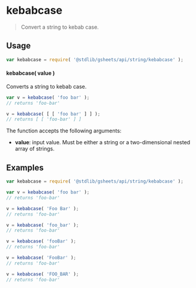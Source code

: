 <!--

@license Apache-2.0

Copyright (c) 2023 The Stdlib Authors.

Licensed under the Apache License, Version 2.0 (the "License");
you may not use this file except in compliance with the License.
You may obtain a copy of the License at

   http://www.apache.org/licenses/LICENSE-2.0

Unless required by applicable law or agreed to in writing, software
distributed under the License is distributed on an "AS IS" BASIS,
WITHOUT WARRANTIES OR CONDITIONS OF ANY KIND, either express or implied.
See the License for the specific language governing permissions and
limitations under the License.

-->

<!-- This is a generated file. Do not edit directly. -->

# kebabcase

> Convert a string to kebab case.

<section class="intro">

</section>

<!-- /.intro -->

<section class="usage">

## Usage

```javascript
var kebabcase = require( '@stdlib/gsheets/api/string/kebabcase' );
```

#### kebabcase( value )

Converts a string to kebab case.

```javascript
var v = kebabcase( 'foo bar' );
// returns 'foo-bar'

v = kebabcase( [ [ 'foo bar' ] ] );
// returns [ [ 'foo-bar' ] ]
```

The function accepts the following arguments:

-   **value**: input value. Must be either a string or a two-dimensional nested array of strings.

</section>

<!-- /.usage -->

<section class="notes">

</section>

<!-- /.notes -->

<section class="examples">

## Examples

<!-- eslint no-undef: "error" -->

```javascript
var kebabcase = require( '@stdlib/gsheets/api/string/kebabcase' );

var v = kebabcase( 'foo bar' );
// returns 'foo-bar'

v = kebabcase( 'Foo Bar' );
// returns 'foo-bar'

v = kebabcase( 'foo_bar' );
// returns 'foo-bar'

v = kebabcase( 'fooBar' );
// returns 'foo-bar'

v = kebabcase( 'FooBar' );
// returns 'foo-bar'

v = kebabcase( 'FOO_BAR' );
// returns 'foo-bar'
```

</section>

<!-- /.examples -->

<!-- Section for related `stdlib` packages. Do not manually edit this section, as it is automatically populated. -->

<section class="related">

</section>

<!-- /.related -->

<!-- Section for all links. Make sure to keep an empty line after the `section` element and another before the `/section` close. -->

<section class="links">

</section>

<!-- /.links -->

